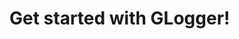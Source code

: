 # Get started with GLogger!

<!--
Things I should cover:
1. Basic usage
2. Automatic replacement
3. 
-->
